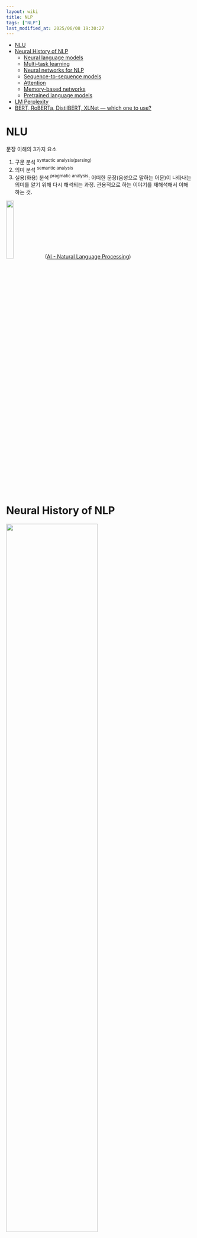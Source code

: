 ```yaml
---
layout: wiki 
title: NLP
tags: ["NLP"]
last_modified_at: 2025/06/08 19:30:27
---
```


<!-- TOC -->

- [NLU](#nlu)
- [Neural History of NLP](#neural-history-of-nlp)
  - [Neural language models](#neural-language-models)
  - [Multi-task learning](#multi-task-learning)
  - [Neural networks for NLP](#neural-networks-for-nlp)
  - [Sequence-to-sequence models](#sequence-to-sequence-models)
  - [Attention](#attention)
  - [Memory-based networks](#memory-based-networks)
  - [Pretrained language models](#pretrained-language-models)
- [LM Perplexity](#lm-perplexity)
- [BERT, RoBERTa, DistilBERT, XLNet — which one to use?](#bert-roberta-distilbert-xlnet--which-one-to-use)

<!-- /TOC -->

# NLU
문장 이해의 3가지 요소
1. 구문 분석 <sup>syntactic analysis(parsing)</sup>
1. 의미 분석 <sup>semantic analysis</sup>
1. 실용(화용) 분석 <sup>pragmatic analysis</sup>: 어떠한 문장(음성으로 말하는 어문)이 나타내는 의미를 알기 위해 다시 해석되는 과정. 관용적으로 하는 이야기를 재해석해서 이해하는 것.

<img src="https://www.tutorialspoint.com/artificial_intelligence/images/steps_in_nlp.jpg" width="20%"> ([AI - Natural Language Processing](https://www.tutorialspoint.com/artificial_intelligence/artificial_intelligence_natural_language_processing))

# Neural History of NLP
<img src="https://pbs.twimg.com/media/DobzavEXsAEkBVc?format=jpg" width="70%">

[A Review of the Neural History of Natural Language Processing](http://blog.aylien.com/a-review-of-the-recent-history-of-natural-language-processing/#2001neurallanguagemodels)

## Neural language models
- The first neural language model, a feed-forward neural network was proposed in 2001 by Bengio et al. 
    - Word embeddings: The objective of word2vec is a simplification of language modelling. word2vec의 목표는 랭기지 모델의 단순화
    - Sequence-to-sequence models: Such models generate an output sequence by predicting one word at a time. 한 번에 한 단어씩 예측하여 출력 시퀀스를 생성한다.
    - Pretrained language models: These methods use representations from language models for transfer learning. 트랜스퍼 러닝을 위해 구축된 랭기지 모델 표현을 사용한다.

Language Modeling은 sentence를 입력으로 한 the probability of the input sentence를 출력으로 한다. 동일한 방식으로 NLG로 활용 가능. 모든 조합 가능한 문장에 대해 prob를 계산할 수 있다면. (조경현, 2018)  
A language model captures the distribution over all possible sentences. 

$$p(X)=p((x_1,x_2,...,x_T))$$

## Multi-task learning
- [Multi-task learning](http://ruder.io/multi-task/) is a general method for sharing parameters between models that are trained on multiple tasks. 여러 작업에 대해 학습된 모델간에 파라미터를 공유하는 방식이다. By sharing representations between related tasks, we can enable our model to generalize better on our original task. 보다 더 잘 일반화 할 수 있다. 
- **Transfer Learning** (or Domain Adaptation 도메인 적응): Giving a set of source domains/tasks t1, t2, …, t(n-1) and the target domain/task t(n), the goal is to learn well for t(n) by transferring some shared knowledge from t1, t2, …, t(n-1) to t(n). 약간의 공유 지식을 전달하여 다른 도메인에 학습을 잘 하는 것이 목표. There are labeled training data for the source domain and few or no labeled examples in the target domain/task, but there are a large amount of unlabeled data in t(n). 타겟 도메인에 라벨링 되어 있지 않은 많은 데이터가 있다. [^fn-stats]

[^fn-stats]: <https://stats.stackexchange.com/a/255066/139406>

## Neural networks for NLP
RNN은 동적 입력 시퀀스를 다루는 곳 어디에나 쓰인다. Vanilla RNNs(Elman, 1990)은 LSTM(Hochreiter & Schmidhuber, 1997)으로 빠르게 전환됐다. BiLSTM(Graves et al., 2013), CNN(Kim et al., 2014)은 can also be combined and stacked.

## Sequence-to-sequence models
In 2014, Sutskever et al. proposed sequence-to-sequence learning.

## Attention
[Attention](http://ruder.io/deep-learning-nlp-best-practices/index.html#attention) (Bahdanau et al., 2015) is one of the core innovations in NMT. Multiple layers of self-attention are at the core of the Transformer architecture (Vaswani et al., 2017), the current state-of-the-art model for NMT.

## Memory-based networks
[Attention and Memory](http://www.wildml.com/2016/01/attention-and-memory-in-deep-learning-and-nlp/), Memory Networks (Weston et al., 2015).

## Pretrained language models
language models only require unlabelled text; training can thus scale to billions of tokens, new domains, and new languages. Pretrained language models were first proposed in 2015 (Dai & Le, 2015). Improvements with language model embeddings(ELMo) has archieved over state-of-the-art (Peters et al., 2018). [potential of pretrained language models](https://thegradient.pub/nlp-imagenet/)

# LM Perplexity
> Frederick Jelinek was a researcher in automatic speech recognition and He is well known for his oft-quoted statement, "Every time I fire a linguist, the performance of the speech recognizer goes up". (Wikipedia)

젤리넥은 조건부 엔트로피와 상대 엔트로피에서 출발해 언어 모델 복잡도 <sup>perplexity</sup>라는 개념을 정의함으로써 언어모델의 장단점을 직접 측정했다. 복잡도는 앞뒤 문맥이 주어졌다는 조건 아래, 문장 중 각 위치에서 평균적으로 선택 가능한 단어의 수를 말한다. 모델의 복잡도가 작을수록 위치별 단어가 확실하고 모델은 더 뛰어나다. (수학의 아름다움, 2014, 2019)

# BERT, RoBERTa, DistilBERT, XLNet — which one to use?
<img src="https://miro.medium.com/max/2486/1*5PzGl1dNt_5jMH3_mm3PpA.png" width="80%">[^fn-which]

[^fn-which]: <https://towardsdatascience.com/bert-roberta-distilbert-xlnet-which-one-to-use-3d5ab82ba5f8>
